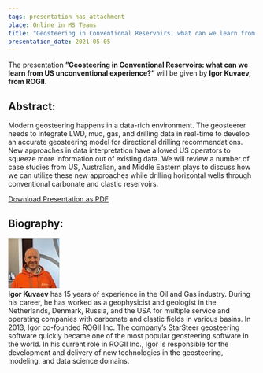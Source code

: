 ```yaml
---
tags: presentation has_attachment
place: Online in MS Teams
title: "Geosteering in Conventional Reservoirs: what can we learn from US unconventional experience? (Igor Kuvaev, ROGII)"
presentation_date: 2021-05-05
---
```

The presentation **”Geosteering in Conventional Reservoirs: what can we learn from US unconventional experience?”** will be given by **Igor Kuvaev, from ROGII**.
 
## Abstract:

Modern geosteering happens in a data-rich environment. The geosteerer needs to integrate LWD, mud, gas, and drilling data in real-time to develop an accurate geosteering model for directional drilling recommendations. New approaches in data interpretation have allowed US operators to squeeze more information out of existing data. We will review a number of case studies from US, Australian, and Middle Eastern plays to discuss how we can utilize these new approaches while drilling horizontal wells through conventional carbonate and clastic reservoirs.
 
<a class="button button--primary button--pill" href="/assets/archive/Strat-based-approach-and-multilayer-stochastic-inversion.pdf">Download Presentation as PDF</a> 

## Biography:

<div class="grid grid--p-3">
  <div class="cell cell--shrink">
   <div class="card">
        <div class="card__image">
            <img class="image" src="/assets/archive/igorkuvaev.jpg" alt="Igor Kuvaev"/>
        </div>
    </div>
  </div>
  <div class="cell cell--auto">
<b>Igor Kuvaev</b> has 15 years of experience in the Oil and Gas industry. During his career, he has worked as a geophysicist and geologist in the Netherlands, Denmark, Russia, and the USA for multiple service and operating companies with carbonate and clastic fields in various basins.
In 2013, Igor co-founded ROGII Inc. The company’s StarSteer geosteering software quickly became one of the most popular geosteering software in the world.
In his current role in ROGII Inc., Igor is responsible for the development and delivery of new technologies in the geosteering, modeling, and data science domains.
  </div>
</div>
 


